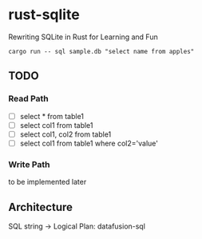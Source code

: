 # rust-sqlite
Rewriting SQLite in Rust for Learning and Fun

```
cargo run -- sql sample.db "select name from apples"
```

## TODO

### Read Path
- [ ] select * from table1
- [ ] select col1 from table1
- [ ] select col1, col2 from table1
- [ ] select col1 from table1 where col2='value'

### Write Path
to be implemented later


## Architecture

SQL string -> Logical Plan: datafusion-sql
